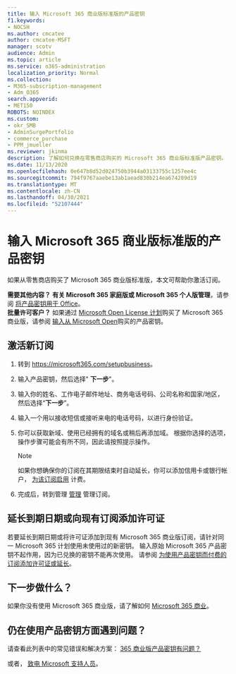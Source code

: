 ```yaml
---
title: 输入 Microsoft 365 商业版标准版的产品密钥
f1.keywords:
- NOCSH
ms.author: cmcatee
author: cmcatee-MSFT
manager: scotv
audience: Admin
ms.topic: article
ms.service: o365-administration
localization_priority: Normal
ms.collection:
- M365-subscription-management
- Adm_O365
search.appverid:
- MET150
ROBOTS: NOINDEX
ms.custom:
- okr_SMB
- AdminSurgePortfolio
- commerce_purchase
- PPM_jmueller
ms.reviewer: jkinma
description: 了解如何兑换在零售商店购买的 Microsoft 365 商业版标准版产品密钥。
ms.date: 11/13/2020
ms.openlocfilehash: 0e647b8d52d024750b3944a03133755c1257ee4c
ms.sourcegitcommit: 794f9767aaebe13ab1aead830b214ea674289d19
ms.translationtype: MT
ms.contentlocale: zh-CN
ms.lasthandoff: 04/30/2021
ms.locfileid: "52107444"
---
```

# <a name="enter-your-product-key-for-microsoft-365-business-standard"></a>输入 Microsoft 365 商业版标准版的产品密钥

如果从零售商店购买了 Microsoft 365 商业版标准版，本文可帮助你激活订阅。
  
 **需要其他内容？**
 **有关 Microsoft 365 家庭版或 Microsoft 365 个人版管理**，请参阅 [将产品密钥用于 Office](https://support.microsoft.com/office/12a5763a-d45c-4685-8c95-a44500213759.aspx)。  
 **批量许可客户？** 如果通过 [Microsoft Open License 计划](https://go.microsoft.com/fwlink/p/?LinkID=613298)购买了 Microsoft 365 商业版，请参阅 [输入从 Microsoft Open](purchases-from-microsoft-open.md)购买的产品密钥。
  
## <a name="activate-a-new-subscription"></a>激活新订阅

1. 转到 <a href="https://go.microsoft.com/fwlink/p/?LinkId=839911" target="_blank">https://microsoft365.com/setupbusiness</a>。

2. 输入产品密钥，然后选择" **下一步**"。

3. 输入你的姓名、工作电子邮件地址、商务电话号码、公司名称和国家/地区，然后选择“**下一步**”。

4. 输入一个用以接收短信或接听来电的电话号码，以进行身份验证。

5. 你可以获取新域、使用已经拥有的域名或稍后再添加域。 根据你选择的选项，操作步骤可能会有所不同，因此请按照提示操作。

    > [!NOTE]
    > 如果你想确保你的订阅在其期限结束时自动延长，你可以添加信用卡或银行帐户， [为该订阅启用](subscriptions/renew-your-subscription.md#turn-recurring-billing-off-or-on) 计费。

6. 完成后，转到管理 <a href="https://go.microsoft.com/fwlink/p/?linkid=2024339" target="_blank">管理</a> 管理订阅。

## <a name="extend-the-expiration-date-or-add-a-license-to-an-existing-subscription"></a>延长到期日期或向现有订阅添加许可证

若要延长到期日期或将许可证添加到现有 Microsoft 365 商业版订阅，请针对同一 Microsoft 365 计划使用未使用过的新密钥。 输入原始 Microsoft 365 产品密钥不起作用，因为已兑换的密钥不能再次使用。 请参阅 [为使用产品密钥而付费的订阅添加许可证或延长](licenses/add-licenses-using-product-key.md)。

## <a name="whats-next"></a>下一步做什么？

如果你没有使用 Microsoft 365 商业版，请了解如何 [Microsoft 365 商业](../admin/setup/setup.md)。
  
## <a name="still-having-trouble-with-product-keys"></a>仍在使用产品密钥方面遇到问题？

请查看此列表中的常见错误和解决方案： [365 商业版产品密钥有问题？](product-key-errors-and-solutions.md)
  
或者， [致电 Microsoft 支持人员](../admin/contact-support-for-business-products.md)。
